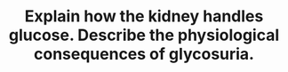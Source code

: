 ---
title: "Explain how the kidney handles glucose. Describe the physiological consequences of glycosuria."
entityType: SAQ
exam: PEX
college: ANZCA
year: 2004
sitting: A
question: 16
passRate: 57
EC_expectedDomains:
- "Points required for a pass were: • Glucose is freely filtered in the glomerulus and reabsorbed in the proximal tubule. • The mechanisms of re-absorption involve secondary active transport and facilitated diffusion. • The energy for this process is provided by Na/K ATPase. • The amount absorbed depends on the amount filtered (up to a transport maximum). • Glycosuria leads to: • Diuresis and dehydration – caused by osmotic effects and medullary dilution • Loss of sodium (and other electrolytes) – leading to hypovolaemia and subsequent homeostatic responses • Loss of energy substrate"
EC_extraCredit:
- "Additional marks were given for: • Quantification of rate of re-absorption and glycosuria. • Details of (co)-transport mechanisms involved in re-absorption – SGLY and GLUT • Heterogeneity of the saturation of reabsorption mechanisms – manifest as “splay”. • Increased chance of urinary infection with glycosuria."
---